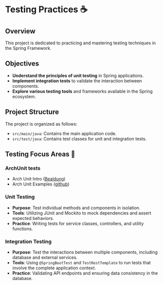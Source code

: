 # Testing Practices :coffee:

## Overview
This project is dedicated to practicing and mastering testing techniques in the Spring Framework.

## Objectives
- **Understand the principles of unit testing** in Spring applications.
- **Implement integration tests** to validate the interaction between components.
- **Explore various testing tools** and frameworks available in the Spring ecosystem.

## Project Structure
The project is organized as follows:
- `src/main/java`: Contains the main application code.
- `src/test/java`: Contains test classes for unit and integration tests.

## Testing Focus Areas :test_tube:

### ArchUnit tests

- Arch Unit Intro ([Bealdung](https://www.baeldung.com/java-archunit-intro))
- Arch Unit Examples ([github](https://github.com/TNG/ArchUnit-Examples/tree/main/example-junit5/src/test/java/com/tngtech/archunit/exampletest/junit5))

### Unit Testing
- **Purpose**: Test individual methods and components in isolation.
- **Tools**: Utilizing JUnit and Mockito to mock dependencies and assert expected behaviors.
- **Practice**: Writing tests for service classes, controllers, and utility functions.

### Integration Testing
- **Purpose**: Test the interactions between multiple components, including database and external services.
- **Tools**: Using `@SpringBootTest` and `TestRestTemplate` to run tests that involve the complete application context.
- **Practice**: Validating API endpoints and ensuring data consistency in the database.
